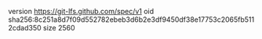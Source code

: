 version https://git-lfs.github.com/spec/v1
oid sha256:8c251a8d7f09d552782ebeb3d6b2e3df9450df38e17753c2065fb5112cdad350
size 2560
